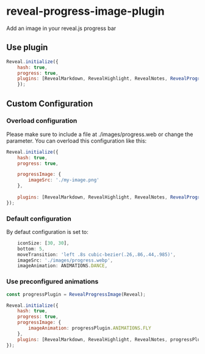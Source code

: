 # reveal-progress-image-plugin
Add an image in your reveal.js progress bar

## Use plugin

````js
Reveal.initialize({
    hash: true,
    progress: true,
    plugins: [RevealMarkdown, RevealHighlight, RevealNotes, RevealProgressImage(Reveal)],
    });
````

## Custom Configuration

### Overload configuration

Please make sure to include a file at ./images/progress.web or change the parameter. 
You can overload this configuration like this:
````js
Reveal.initialize({
    hash: true,
    progress: true,

    progressImage: {
        imageSrc: './my-image.png'
    },
    
    plugins: [RevealMarkdown, RevealHighlight, RevealNotes, RevealProgressImage(Reveal)],
});
````


### Default configuration

By defaut configuration is set to:
````js
    iconSize: [30, 30],
    bottom: 5,
    moveTransition: 'left .8s cubic-bezier(.26,.86,.44,.985)',
    imageSrc: './images/progress.webp',
    imageAnimation: ANIMATIONS.DANCE,
````

### Use preconfigured animations
````js
const progressPlugin = RevealProgressImage(Reveal);

Reveal.initialize({
    hash: true,
    progress: true,
    progressImage: {
        imageAnimation: progressPlugin.ANIMATIONS.FLY
    },
    plugins: [RevealMarkdown, RevealHighlight, RevealNotes, progressPlugin],
});
````
